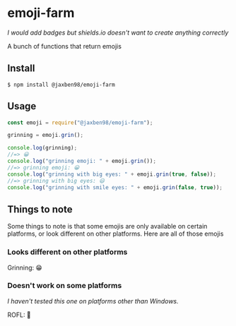 # emoji-farm

*I would add badges but shields.io doesn't want to create anything correctly*

A bunch of functions that return emojis

## Install

`$ npm install @jaxben98/emoji-farm`

## Usage

```javascript
const emoji = require("@jaxben98/emoji-farm");

grinning = emoji.grin();

console.log(grinning);
//=> 😀
console.log("grinning emoji: " + emoji.grin());
//=> grinning emoji: 😀
console.log("grinning with big eyes: " + emoji.grin(true, false));
//=> grinning with big eyes: 😃
console.log("grinning with smile eyes: " + emoji.grin(false, true));
```

## Things to note

Some things to note is that some emojis are only available on certain platforms, or look different on other platforms. Here are all of those emojis

### Looks different on other platforms

Grinning: 😁

### Doesn't work on some platforms

*I haven't tested this one on platforms other than Windows.*

ROFL: 🤣